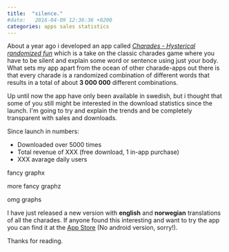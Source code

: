 ```yaml
---
title:  "silence."
#date:   2016-04-09 12:36:36 +0200
categories: apps sales statistics
---
```

About a year ago i developed an app called [*Charades - Hysterical randomized fun*](asdf) which is a take on the classic charades game where you have to be silent and explain some word or sentence using just your body. What sets my app apart from the ocean of other charade-apps out there is that every charade is a randomized combination of different words that results in a total of about **3 000 000** different combinations.<!--more-->

Up until now the app have only been available in swedish, but i thought that some of you still might be interested in the download statistics since the launch. I'm going to try and explain the trends and be completely transparent with sales and downloads.

Since launch in numbers:

- Downloaded over 5000 times
- Total revenue of XXX (free download, 1 in-app purchase)
- XXX avarage daily users

fancy graphx

more fancy graphz

omg graphs

I have just released a new version with **english** and **norwegian** translations of all the charades. If anyone found this interesting and want to try the app you can find it at the [App Store](here) (No android version, sorry!).

Thanks for reading.
